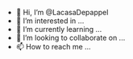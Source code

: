 - 👋 Hi, I’m @LacasaDepappel
- 👀 I’m interested in ...
- 🌱 I’m currently learning ...
- 💞️ I’m looking to collaborate on ...
- 📫 How to reach me ...

<!---
LacasaDepappel/LacasaDepappel is a ✨ special ✨ repository because its `README.md` (this file) appears on your GitHub profile.
You can click the Preview link to take a look at your changes.
--->
